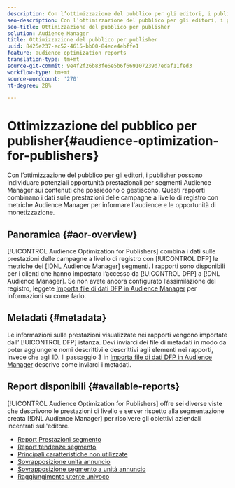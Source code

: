 ```yaml
---
description: Con l’ottimizzazione del pubblico per gli editori, i publisher possono individuare potenziali opportunità prestazionali per segmenti Audience Manager sui contenuti che possiedono o gestiscono. Questi rapporti combinano i dati sulle prestazioni delle campagne a livello di registro con  metriche Audience Manager per informare l'audience e le opportunità di monetizzazione.
seo-description: Con l’ottimizzazione del pubblico per gli editori, i publisher possono individuare potenziali opportunità prestazionali per segmenti Audience Manager sui contenuti che possiedono o gestiscono. Questi rapporti combinano i dati sulle prestazioni delle campagne a livello di registro con  metriche Audience Manager per informare l'audience e le opportunità di monetizzazione.
seo-title: Ottimizzazione del pubblico per publisher
solution: Audience Manager
title: Ottimizzazione del pubblico per publisher
uuid: 8425e237-ec52-4615-bb00-84ece4ebffe1
feature: audience optimization reports
translation-type: tm+mt
source-git-commit: 9e4f2f26b83fe6e5b6f669107239d7edaf11fed3
workflow-type: tm+mt
source-wordcount: '270'
ht-degree: 28%

---
```



# Ottimizzazione del pubblico per publisher{#audience-optimization-for-publishers}

Con l’ottimizzazione del pubblico per gli editori, i publisher possono individuare potenziali opportunità prestazionali per segmenti Audience Manager sui contenuti che possiedono o gestiscono. Questi rapporti combinano i dati sulle prestazioni delle campagne a livello di registro con  metriche Audience Manager per informare l&#39;audience e le opportunità di monetizzazione.

## Panoramica {#aor-overview}

[!UICONTROL Audience Optimization for Publishers] combina i dati sulle prestazioni delle campagne a livello di registro con [!UICONTROL DFP] le metriche dei [!DNL Audience Manager] segmenti. I rapporti sono disponibili per i clienti che hanno impostato l’accesso da [!UICONTROL DFP] a [!DNL Audience Manager]. Se non avete ancora configurato l’assimilazione del registro, leggete [Importa file di dati DFP in  Audience Manager](import-dfp.md) per informazioni su come farlo.

## Metadati {#metadata}

Le informazioni sulle prestazioni visualizzate nei rapporti vengono importate dall’ [!UICONTROL DFP] istanza. Devi inviarci dei file di metadati in modo da poter aggiungere nomi descrittivi e descrittivi agli elementi nei rapporti, invece che agli ID. Il passaggio 3 in [Importa file di dati DFP in  Audience Manager](../../../reporting/audience-optimization-reports/aor-publishers/import-dfp.md) descrive come inviarci i metadati.

## Report disponibili {#available-reports}

[!UICONTROL Audience Optimization for Publishers] offre sei diverse viste che descrivono le prestazioni di livello e server rispetto alla segmentazione creata [!DNL Audience Manager] per risolvere gli obiettivi aziendali incentrati sull&#39;editore.

+ [Report Prestazioni segmento](publisher-segment-performance.md)
+ [Report tendenze segmento](publisher-segment-trends.md)
+ [Principali caratteristiche non utilizzate](publisher-top-unused-traits.md)
+ [Sovrapposizione unità annuncio](publisher-ad-unit-overlap.md)
+ [Sovrapposizione segmento a unità annuncio](publisher-segment-ad-unit-overlap.md)
+ [Raggiungimento utente univoco](publisher-unique-reach.md)
